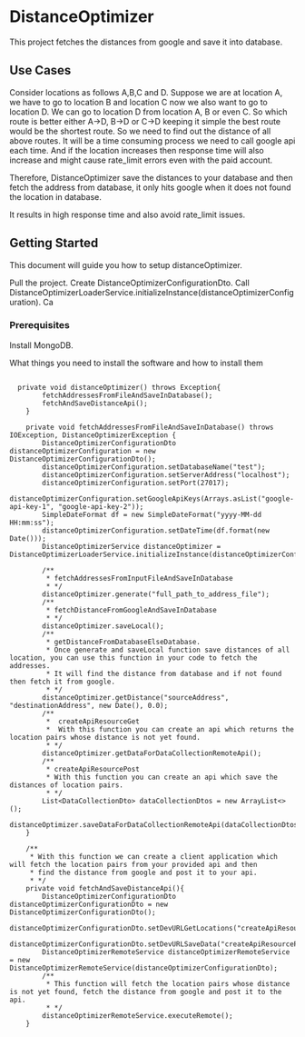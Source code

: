 # DistanceOptimizer

This project fetches the distances from google and save it into database.

## Use Cases

Consider locations as follows A,B,C and D. Suppose we are at location A, we have to go to location B and location C now we also want to go to location D. 
We can go to location D from location A, B or even C. So which route is better either A->D, B->D or C->D keeping it simple the best route would be the shortest route.
So we need to find out the distance of all above routes. It will be a time consuming process we need to call google api each time. And if the location increases then response time 
will also increase and might cause rate_limit errors even with the paid account.

Therefore, DistanceOptimizer save the distances to your database and then fetch the address from database, it only hits google when it does not found the location in database.

It results in high response time and also avoid rate_limit issues.

## Getting Started

This document will guide you how to setup distanceOptimizer.

Pull the project.
Create DistanceOptimizerConfigurationDto.
Call DistanceOptimizerLoaderService.initializeInstance(distanceOptimizerConfiguration).
Ca
### Prerequisites
Install MongoDB.

What things you need to install the software and how to install them

```

  private void distanceOptimizer() throws Exception{
        fetchAddressesFromFileAndSaveInDatabase();
        fetchAndSaveDistanceApi();
    }

    private void fetchAddressesFromFileAndSaveInDatabase() throws IOException, DistanceOptimizerException {
        DistanceOptimizerConfigurationDto distanceOptimizerConfiguration = new DistanceOptimizerConfigurationDto();
        distanceOptimizerConfiguration.setDatabaseName("test");
        distanceOptimizerConfiguration.setServerAddress("localhost");
        distanceOptimizerConfiguration.setPort(27017);
        distanceOptimizerConfiguration.setGoogleApiKeys(Arrays.asList("google-api-key-1", "google-api-key-2"));
        SimpleDateFormat df = new SimpleDateFormat("yyyy-MM-dd HH:mm:ss");
        distanceOptimizerConfiguration.setDateTime(df.format(new Date()));
        DistanceOptimizerService distanceOptimizer = DistanceOptimizerLoaderService.initializeInstance(distanceOptimizerConfiguration);

        /**
         * fetchAddressesFromInputFileAndSaveInDatabase
         * */
        distanceOptimizer.generate("full_path_to_address_file");
        /**
         * fetchDistanceFromGoogleAndSaveInDatabase
         * */ 
        distanceOptimizer.saveLocal();
        /**
         * getDistanceFromDatabaseElseDatabase.
         * Once generate and saveLocal function save distances of all location, you can use this function in your code to fetch the addresses.
         * It will find the distance from database and if not found then fetch it from google.
         * */
        distanceOptimizer.getDistance("sourceAddress", "destinationAddress", new Date(), 0.0);
        /**
         *  createApiResourceGet
         *  With this function you can create an api which returns the location pairs whose distance is not yet found.
         * */
        distanceOptimizer.getDataForDataCollectionRemoteApi();
        /**
         * createApiResourcePost
         * With this function you can create an api which save the distances of location pairs.
         * */
        List<DataCollectionDto> dataCollectionDtos = new ArrayList<>();
        distanceOptimizer.saveDataForDataCollectionRemoteApi(dataCollectionDtos);
    }

    /**
     * With this function we can create a client application which will fetch the location pairs from your provided api and then
     * find the distance from google and post it to your api.
     * */
    private void fetchAndSaveDistanceApi(){
        DistanceOptimizerConfigurationDto distanceOptimizerConfigurationDto = new DistanceOptimizerConfigurationDto();
        distanceOptimizerConfigurationDto.setDevURLGetLocations("createApiResourceGet");
        distanceOptimizerConfigurationDto.setDevURLSaveData("createApiResourcePost");
        DistanceOptimizerRemoteService distanceOptimizerRemoteService = new DistanceOptimizerRemoteService(distanceOptimizerConfigurationDto);
        /**
         * This function will fetch the location pairs whose distance is not yet found, fetch the distance from google and post it to the api.
         * */
        distanceOptimizerRemoteService.executeRemote();
    }


```
